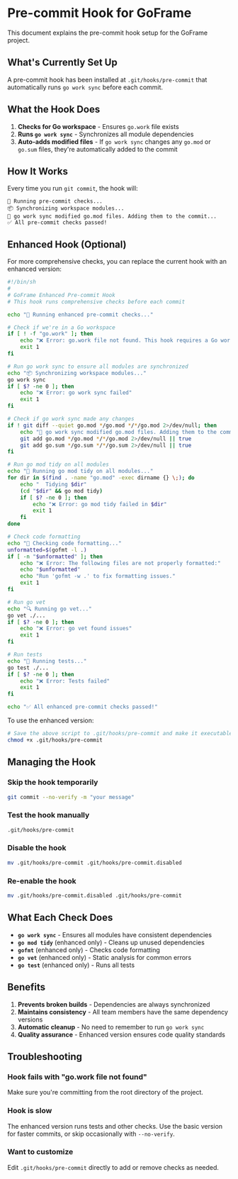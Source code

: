 # Pre-commit Hook for GoFrame

This document explains the pre-commit hook setup for the GoFrame project.

## What's Currently Set Up

A pre-commit hook has been installed at `.git/hooks/pre-commit` that automatically runs `go work sync` before each commit.

## What the Hook Does

1. **Checks for Go workspace** - Ensures `go.work` file exists
2. **Runs `go work sync`** - Synchronizes all module dependencies
3. **Auto-adds modified files** - If `go work sync` changes any `go.mod` or `go.sum` files, they're automatically added to the commit

## How It Works

Every time you run `git commit`, the hook will:

```
🔄 Running pre-commit checks...
📦 Synchronizing workspace modules...
📝 go work sync modified go.mod files. Adding them to the commit...
✅ All pre-commit checks passed!
```

## Enhanced Hook (Optional)

For more comprehensive checks, you can replace the current hook with an enhanced version:

```bash
#!/bin/sh
#
# GoFrame Enhanced Pre-commit Hook
# This hook runs comprehensive checks before each commit

echo "🔄 Running enhanced pre-commit checks..."

# Check if we're in a Go workspace
if [ ! -f "go.work" ]; then
    echo "❌ Error: go.work file not found. This hook requires a Go workspace."
    exit 1
fi

# Run go work sync to ensure all modules are synchronized
echo "📦 Synchronizing workspace modules..."
go work sync
if [ $? -ne 0 ]; then
    echo "❌ Error: go work sync failed"
    exit 1
fi

# Check if go work sync made any changes
if ! git diff --quiet go.mod */go.mod */*/go.mod 2>/dev/null; then
    echo "📝 go work sync modified go.mod files. Adding them to the commit..."
    git add go.mod */go.mod */*/go.mod 2>/dev/null || true
    git add go.sum */go.sum */*/go.sum 2>/dev/null || true
fi

# Run go mod tidy on all modules
echo "🧹 Running go mod tidy on all modules..."
for dir in $(find . -name "go.mod" -exec dirname {} \;); do
    echo "  Tidying $dir"
    (cd "$dir" && go mod tidy)
    if [ $? -ne 0 ]; then
        echo "❌ Error: go mod tidy failed in $dir"
        exit 1
    fi
done

# Check code formatting
echo "🎨 Checking code formatting..."
unformatted=$(gofmt -l .)
if [ -n "$unformatted" ]; then
    echo "❌ Error: The following files are not properly formatted:"
    echo "$unformatted"
    echo "Run 'gofmt -w .' to fix formatting issues."
    exit 1
fi

# Run go vet
echo "🔍 Running go vet..."
go vet ./...
if [ $? -ne 0 ]; then
    echo "❌ Error: go vet found issues"
    exit 1
fi

# Run tests
echo "🧪 Running tests..."
go test ./...
if [ $? -ne 0 ]; then
    echo "❌ Error: Tests failed"
    exit 1
fi

echo "✅ All enhanced pre-commit checks passed!"
```

To use the enhanced version:

```bash
# Save the above script to .git/hooks/pre-commit and make it executable
chmod +x .git/hooks/pre-commit
```

## Managing the Hook

### Skip the hook temporarily
```bash
git commit --no-verify -m "your message"
```

### Test the hook manually
```bash
.git/hooks/pre-commit
```

### Disable the hook
```bash
mv .git/hooks/pre-commit .git/hooks/pre-commit.disabled
```

### Re-enable the hook
```bash
mv .git/hooks/pre-commit.disabled .git/hooks/pre-commit
```

## What Each Check Does

- **`go work sync`** - Ensures all modules have consistent dependencies
- **`go mod tidy`** (enhanced only) - Cleans up unused dependencies
- **`gofmt`** (enhanced only) - Checks code formatting
- **`go vet`** (enhanced only) - Static analysis for common errors
- **`go test`** (enhanced only) - Runs all tests

## Benefits

1. **Prevents broken builds** - Dependencies are always synchronized
2. **Maintains consistency** - All team members have the same dependency versions
3. **Automatic cleanup** - No need to remember to run `go work sync`
4. **Quality assurance** - Enhanced version ensures code quality standards

## Troubleshooting

### Hook fails with "go.work file not found"
Make sure you're committing from the root directory of the project.

### Hook is slow
The enhanced version runs tests and other checks. Use the basic version for faster commits, or skip occasionally with `--no-verify`.

### Want to customize
Edit `.git/hooks/pre-commit` directly to add or remove checks as needed.